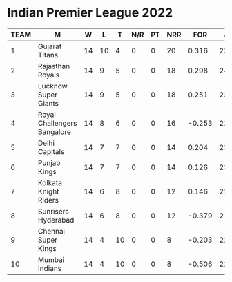 # Indian Premier League 2022

|TEAM	| M	|  W	|  L	| T	| N/R	| PT	| NRR |	FOR |	AGAINST |
|-----|---|-----|-----|---|-----|-----|------|-----|------------------------------------------|
|1		|  Gujarat Titans	      |      14|	10	|4	 | 0|	0|	20|	0.316|	2339/278.1|	2216/273.5|
|2	|	  Rajasthan Royals	    |      14|	9	 | 5	 | 0|	0|	18|	0.298|	2464/279.2|	2351/275.5|
|3	|	  Lucknow Super Giants	  |    14|	9	 | 5	 | 0|	0|	18|	0.251|	2355/279.1|	2289/279.4|
|4	|	  Royal Challengers Bangalore	|14|	8	 | 6	 | 0|	0|	16|	-0.253|	2268/275.4|	2260/266.3|
|5	|	  Delhi Capitals	      |      14|	7	 | 7	 | 0| 0|	14| 0.204|	2341/266.0| 2397/278.5|
|6	|	  Punjab Kings	         |     14|	7	 | 7	 | 0|	0|	14|	0.126|	2343/270.1|	2252/263.3|
|7	|	  Kolkata Knight Riders	 |     14|	6	 | 8	 | 0|	0|	12|	0.146|	2223/268.1|	2249/276.1|
|8	|	  Sunrisers Hyderabad	  |      14|	6	 | 8	 | 0|	0|	12|	-0.379|	2197/261.3|	2416/275.1|
|9	|	  Chennai Super Kings	  |      14|	4	 | 10	 | 0|	0|	8|	-0.203|	2288/280.0|	2254/269.1|
|10	|	Mumbai Indians	       |       14|  4  | 10  | 0| 0|	8|	-0.506|	2217/273.2|	2351/272.5|
